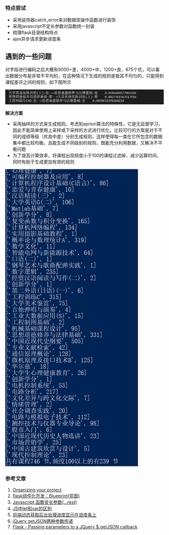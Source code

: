 



### 特点尝试

* 采用装饰器catch_error来对数据库操作函数进行装饰
* 采用javascript不定长参数对函数统一封装
* 梳理flask目录结构特点
* ajax异步请求更新进度条

## 遇到的一些问题

对字段进行编码之后大概有9000+差，4000+中，1200+良，675个优，可以看出数据分布是非常不平均的，在这种情况下生成的规则是极其不均匀的，只能得到课程差评之间的规则，如下图所示

![img](img/rule.png)

**解决方案**

* 采用抽样的方式来生成规则，考虑到apriori算法的特殊性，它是无监督学习，因此不能简单使用上采样或下采样的方式进行优化。比较可行的方案是对于不同的成绩等级（优良中差）分别生成规则，这样使得每一类在它所包含的数据集中都比较均衡，且能生成不同级别的规则，既能充分利用数据，又解决不平衡问题
* 为了提高计算效率，将课程出现频度小于100的课程过滤掉，减少运算时间，同时有助于生成更加有效的规则

![1587985606473](img/frequency.png)

### 参考文章

1. [Organizing your project](<https://exploreflask.com/en/latest/organizing.html>)
2. [flask组件化开发：Blueprint(蓝图)](<https://www.jianshu.com/p/0913a116215f>)
3. [Javascript 函数变长参数(…rest)](<https://blog.csdn.net/m0_37263637/article/details/83186229>)
4. [JS中let和var的区别](https://www.cnblogs.com/asand/p/7205632.html)
5. [前端动态获取后台处理进度显示在进度条上](<https://blog.csdn.net/qq965194745/article/details/80034993>)
6. [jQuery getJSON两种参数传递](<https://blog.csdn.net/lushijie5516/article/details/9139255>)
7. [Flask - Passing parameters to a JQuery $.getJSON callback](https://stackoverflow.com/questions/40369511/flask-passing-parameters-to-a-jquery-getjson-callback)

